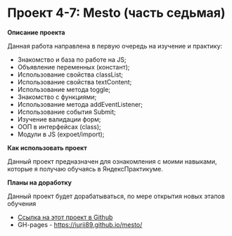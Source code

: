 # Проект 4-7: Mesto (часть седьмая)

**Описание проекта**

Данная работа направлена в первую очередь на изучение и практику:
* Знакомство и база по работе на JS;
* Объявление переменных (констант);
* Использование свойства classList;
* Использование свойства textContent;
* Использование метода toggle;
* Знакомство с функциями;
* Использование метода addEventListener;
* Использование события Submit;
* Изучение валидации форм;
* ООП в интерфейсах (class);
* Модули в JS (expoet/import);

**Как использовать проект**

Данный проект предназначен для ознакомления с моими навыками, которые я получаю обучаясь в ЯндексПрактикуме. 

**Планы на доработку** 

Данный проект будет дорабатываться, по мере открытия новых этапов обучения

* [Ссылка на этот проект в Github](https://iurii89.github.io/mesto/)
* GH-pages - https://iurii89.github.io/mesto/